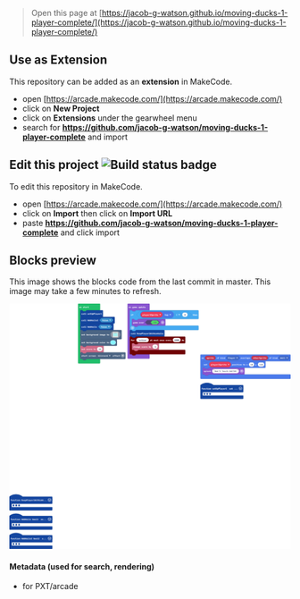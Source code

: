  


> Open this page at [https://jacob-g-watson.github.io/moving-ducks-1-player-complete/](https://jacob-g-watson.github.io/moving-ducks-1-player-complete/)

## Use as Extension

This repository can be added as an **extension** in MakeCode.

* open [https://arcade.makecode.com/](https://arcade.makecode.com/)
* click on **New Project**
* click on **Extensions** under the gearwheel menu
* search for **https://github.com/jacob-g-watson/moving-ducks-1-player-complete** and import

## Edit this project ![Build status badge](https://github.com/jacob-g-watson/moving-ducks-1-player-complete/workflows/MakeCode/badge.svg)

To edit this repository in MakeCode.

* open [https://arcade.makecode.com/](https://arcade.makecode.com/)
* click on **Import** then click on **Import URL**
* paste **https://github.com/jacob-g-watson/moving-ducks-1-player-complete** and click import

## Blocks preview

This image shows the blocks code from the last commit in master.
This image may take a few minutes to refresh.

![A rendered view of the blocks](https://github.com/jacob-g-watson/moving-ducks-1-player-complete/raw/master/.github/makecode/blocks.png)

#### Metadata (used for search, rendering)

* for PXT/arcade
<script src="https://makecode.com/gh-pages-embed.js"></script><script>makeCodeRender("{{ site.makecode.home_url }}", "{{ site.github.owner_name }}/{{ site.github.repository_name }}");</script>
